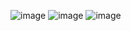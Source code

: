 
![image](https://user-images.githubusercontent.com/70180233/165334984-480fca29-810a-4b9e-b01c-6572e12823c7.png)
![image](https://user-images.githubusercontent.com/70180233/165335065-2e41ce15-7c23-4e8b-94df-c3b698b17268.png)
![image](https://user-images.githubusercontent.com/70180233/165335196-7f7838b5-381b-473d-936e-2f18e3c1e60c.png)
